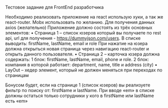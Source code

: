 Тестовое задание для FrontEnd разработчика

Необходимо реализовать приложение на react использую хуки, а так же react-router. Mobx использовать по желанию. Для получения данных axios (желательно)
Приложение должно состоять из трёх основных элементов:
• Страница 1 – список юзеров который вы получаете по rest api, url для получения - https://dummyjson.com/users. В списке выводить: firstName, lastName, email и role При нажатие на юзера должна открыться новая страница через навигацию react-router и открыть данного пользователя.
• Страница 2 – карточка юзера должна содержать: 1 блок: firstName, lastName, email, phone и role. 2 блок: компания в которой работает: department, name, title и address (city)
• LayOut – хедер элемент, который не должен меняться при переходах по страницам

Бонусом будет, если на странице 1 (список юзеров) вы реализуете фильтр по поиску от: firstName и lastName. При вводе «em» в списке должны остаться только сотрудники у кого в firstName или lastName есть «em»

